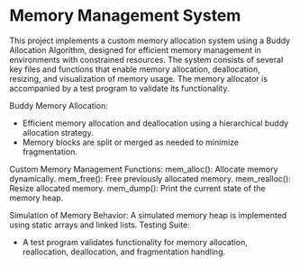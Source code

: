 # Memory Management System

This project implements a custom memory allocation system using a Buddy Allocation Algorithm, designed for efficient memory management in environments with constrained resources.
The system consists of several key files and functions that enable memory allocation, deallocation, resizing, and visualization of memory usage.
The memory allocator is accompanied by a test program to validate its functionality.


Buddy Memory Allocation:
- Efficient memory allocation and deallocation using a hierarchical buddy allocation strategy.
- Memory blocks are split or merged as needed to minimize fragmentation.


Custom Memory Management Functions:
mem_alloc(): Allocate memory dynamically.
mem_free(): Free previously allocated memory.
mem_realloc(): Resize allocated memory.
mem_dump(): Print the current state of the memory heap.


Simulation of Memory Behavior:
A simulated memory heap is implemented using static arrays and linked lists.
Testing Suite:
- A test program validates functionality for memory allocation, reallocation, deallocation, and fragmentation handling.
